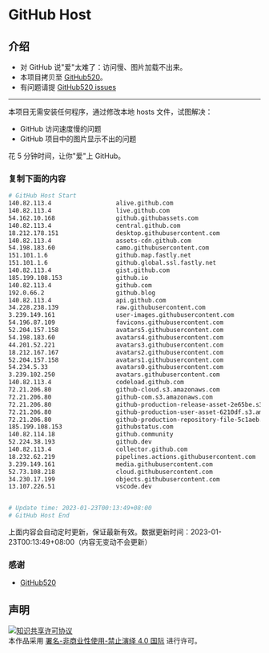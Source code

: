 # GitHub Host
## 介绍
- 对 GitHub 说"爱"太难了：访问慢、图片加载不出来。
- 本项目拷贝至 [GitHub520](https://github.com/521xueweihan/GitHub520)。
- 有问题请提 [GitHub520 issues](https://github.com/521xueweihan/GitHub520/issues/new)

---

本项目无需安装任何程序，通过修改本地 hosts 文件，试图解决：
- GitHub 访问速度慢的问题
- GitHub 项目中的图片显示不出的问题

花 5 分钟时间，让你"爱"上 GitHub。

### 复制下面的内容
```bash
# GitHub Host Start
140.82.113.4                  alive.github.com
140.82.113.4                  live.github.com
54.162.10.168                 github.githubassets.com
140.82.113.4                  central.github.com
18.212.178.151                desktop.githubusercontent.com
140.82.113.4                  assets-cdn.github.com
54.198.183.60                 camo.githubusercontent.com
151.101.1.6                   github.map.fastly.net
151.101.1.6                   github.global.ssl.fastly.net
140.82.113.4                  gist.github.com
185.199.108.153               github.io
140.82.113.4                  github.com
192.0.66.2                    github.blog
140.82.113.4                  api.github.com
34.228.238.139                raw.githubusercontent.com
3.239.149.161                 user-images.githubusercontent.com
54.196.87.109                 favicons.githubusercontent.com
52.204.157.158                avatars5.githubusercontent.com
54.198.183.60                 avatars4.githubusercontent.com
44.201.52.221                 avatars3.githubusercontent.com
18.212.167.167                avatars2.githubusercontent.com
52.204.157.158                avatars1.githubusercontent.com
54.234.5.33                   avatars0.githubusercontent.com
3.239.102.250                 avatars.githubusercontent.com
140.82.113.4                  codeload.github.com
72.21.206.80                  github-cloud.s3.amazonaws.com
72.21.206.80                  github-com.s3.amazonaws.com
72.21.206.80                  github-production-release-asset-2e65be.s3.amazonaws.com
72.21.206.80                  github-production-user-asset-6210df.s3.amazonaws.com
72.21.206.80                  github-production-repository-file-5c1aeb.s3.amazonaws.com
185.199.108.153               githubstatus.com
140.82.114.18                 github.community
52.224.38.193                 github.dev
140.82.113.4                  collector.github.com
18.232.62.219                 pipelines.actions.githubusercontent.com
3.239.149.161                 media.githubusercontent.com
52.73.108.218                 cloud.githubusercontent.com
34.230.17.199                 objects.githubusercontent.com
13.107.226.51                 vscode.dev


# Update time: 2023-01-23T00:13:49+08:00
# GitHub Host End

```
上面内容会自动定时更新，保证最新有效。数据更新时间：2023-01-23T00:13:49+08:00（内容无变动不会更新）

### 感谢

- [GitHub520](https://github.com/521xueweihan/GitHub520)

## 声明
<a rel="license" href="https://creativecommons.org/licenses/by-nc-nd/4.0/deed.zh"><img alt="知识共享许可协议" style="border-width: 0" src="https://licensebuttons.net/l/by-nc-nd/4.0/88x31.png"></a><br>本作品采用 <a rel="license" href="https://creativecommons.org/licenses/by-nc-nd/4.0/deed.zh">署名-非商业性使用-禁止演绎 4.0 国际</a> 进行许可。